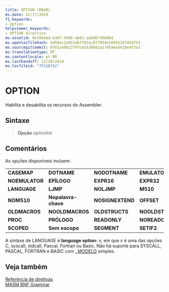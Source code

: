 ```yaml
---
title: OPTION (MASM)
ms.date: 12/17/2019
f1_keywords:
- option
helpviewer_keywords:
- OPTION directive
ms.assetid: 8e10dabd-e36f-4586-ab01-ada96736b0bd
ms.openlocfilehash: bd50ac2e051db7f02ac077054e5856524745df54
ms.sourcegitcommit: 0781c69b22797c41630601a176b9ea541be4f2a3
ms.translationtype: MT
ms.contentlocale: pt-BR
ms.lasthandoff: 12/20/2019
ms.locfileid: "75318742"
---
```

# <a name="option"></a>OPTION

Habilita e desabilita os recursos do Assembler.

## <a name="syntax"></a>Sintaxe

> **Opção** optionlist

## <a name="remarks"></a>Comentários

As opções disponíveis incluem:

|||||
|-|-|-|-|
|**CASEMAP**|**DOTNAME**|**NODOTNAME**|**EMULATOR**|
|**NOEMULATOR**|**EPÍLOGO**|**EXPR16**|**EXPR32**|
|**LANGUAGE**|**LJMP**|**NOLJMP**|**M510**|
|**NOM510**|**Nopalavra-chave**|**NOSIGNEXTEND**|**OFFSET**|
|**OLDMACROS**|**NOOLDMACROS**|**OLDSTRUCTS**|**NOOLDSTRUCTS**|
|**PROC**|**PRÓLOGO**|**READONLY**|**NOREADONLY**|
|**SCOPED**|**Sem escopo**|**SEGMENT**|**SETIF2**.|

A sintaxe de LANGUAGE é **language option:** <em>x</em>, em que *x* é uma das opções C, syscall, stdcall, Pascal, Fortran ou Basic.  Não há suporte para SYSCALL, PASCAL, FORTRAN e BASIC com [. MODELO](dot-model.md) simples.

## <a name="see-also"></a>Veja também

[Referência de diretivas](directives-reference.md)\
[MASM BNF Grammar](masm-bnf-grammar.md)
